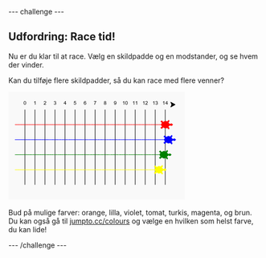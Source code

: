 --- challenge ---
## Udfordring: Race tid!

Nu er du klar til at race. Vælg en skildpadde og en modstander, og se hvem der vinder.

Kan du tilføje flere skildpadder, så du kan race med flere venner?

![screenshot](images/race-more.png)

Bud på mulige farver: orange, lilla, violet, tomat, turkis, magenta, og brun. Du kan også gå til <a href="http://jumpto.cc/colours">jumpto.cc/colours</a> og vælge en hvilken som helst farve, du kan lide!




--- /challenge ---
